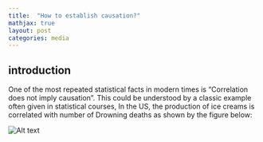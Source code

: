 ```yaml
---
title:  "How to establish causation?"
mathjax: true
layout: post
categories: media
---
```





## introduction
One of the most repeated statistical facts in modern times is “Correlation does not imply causation”. This could be understood by a classic example often given in statistical courses, In the US, the production of ice creams is correlated with number of Drowning deaths as shown by the figure below:


![Alt text](http://codeskulptor-demos.commondatastorage.googleapis.com/GalaxyInvaders/back04.jpg)


